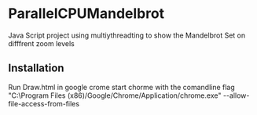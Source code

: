 # ParallelCPUMandelbrot
Java Script project using multiythreadting to show the Mandelbrot Set on difffrent zoom levels

## Installation
Run Draw.html in google crome start chorme with the comandline flag
"C:\Program Files (x86)/Google/Chrome/Application/chrome.exe" --allow-file-access-from-files
